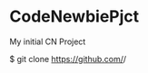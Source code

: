 # CodeNewbiePjct
My initial CN Project

$ git clone https://github.com/<Kminer0523>/<CodeNewbiePjct>
